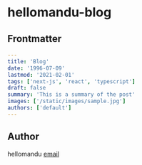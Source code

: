 # hellomandu-blog

## Frontmatter

```yaml
---
title: 'Blog'
date: '1996-07-09'
lastmod: '2021-02-01'
tags: ['next-js', 'react', 'typescript']
draft: false
summary: 'This is a summary of the post'
images: ['/static/images/sample.jpg']
authors: ['default']
---
```

## Author

hellomandu [email](tjdals6695@gmail.com)
